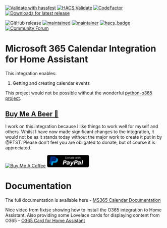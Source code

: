 [![Validate with hassfest](https://github.com/RogerSelwyn/ms365-calendar/actions/workflows/hassfest.yaml/badge.svg)](https://github.com/RogerSelwyn/ms365-calendar/actions/workflows/hassfest.yaml) [![HACS Validate](https://github.com/RogerSelwyn/ms365-calendar/actions/workflows/hacs.yaml/badge.svg)](https://github.com/RogerSelwyn/ms365-calendar/actions/workflows/hacs.yaml) [![CodeFactor](https://www.codefactor.io/repository/github/rogerselwyn/ms365-calendar/badge)](https://www.codefactor.io/repository/github/rogerselwyn/ms365-calendar) [![Downloads for latest release](https://img.shields.io/github/downloads/RogerSelwyn/ms365-calendar/latest/total.svg)](https://github.com/RogerSelwyn/ms365-calendar/releases/latest)

![GitHub release](https://img.shields.io/github/v/release/RogerSelwyn/ms365-calendar) [![maintained](https://img.shields.io/maintenance/yes/2024.svg)](#) [![maintainer](https://img.shields.io/badge/maintainer-%20%40RogerSelwyn-blue.svg)](https://github.com/RogerSelwyn) [![hacs_badge](https://img.shields.io/badge/HACS-Default-41BDF5.svg)](https://github.com/hacs/integration) [![Community Forum](https://img.shields.io/badge/community-forum-brightgreen.svg)](https://community.home-assistant.io/t/office-365-calendar-access)

# Microsoft 365 Calendar Integration for Home Assistant

This integration enables:
1. Getting and creating calendar events

This project would not be possible without the wonderful [python-o365 project](https://github.com/O365/python-o365).

## [Buy Me A Beer 🍻](https://buymeacoffee.com/rogtp)
I work on this integration because I like things to work well for myself and others. Whilst I have now made significant changes to the integration, it would not be as it stands today without the major work to create it put in by @PTST. Please don't feel you are obligated to donate, but of course it is appreciated.

<a href="https://www.buymeacoffee.com/rogtp" target="_blank"><img src="https://cdn.buymeacoffee.com/buttons/default-orange.png" alt="Buy Me A Coffee" height="41" width="174"></a> 
<a href="https://www.paypal.com/donate/?hosted_button_id=F7TGHNGH7A526">
  <img src="https://github.com/RogerSelwyn/actions/blob/e82dab9e5643bbb82e182215a748a3024e3e7eac/images/paypal-donate-button.png" alt="Donate with PayPal" height="40"/>
</a>

# Documentation

The full documentation is available here - [MS365 Calendar Documentation](https://rogerselwyn.github.io/MS365-Calendar/)

Nice video from fixtse showing how to install the O365 integration to Home Assistant. Also providing some Lovelace cards for displaying content from O365 - [O365 Card for Home Assistant](https://github.com/fixtse/o365-card)
